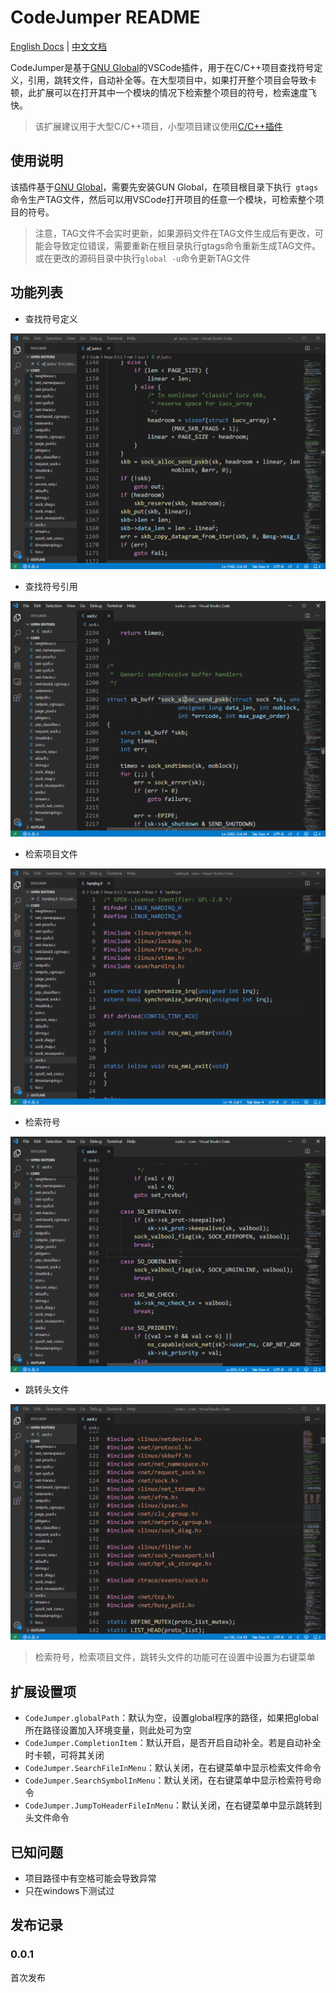 
# CodeJumper README
[English Docs](https://github.com/microsoft/vscode-cpptools/blob/master/README.md) | [中文文档](https://github.com/microsoft/vscode-cpptools/blob/master/README_CN.md)

CodeJumper是基于[GNU Global](https://www.gnu.org/software/global/)的VSCode插件，用于在C/C++项目查找符号定义，引用，跳转文件，自动补全等。在大型项目中，如果打开整个项目会导致卡顿，此扩展可以在打开其中一个模块的情况下检索整个项目的符号，检索速度飞快。

> 该扩展建议用于大型C/C++项目，小型项目建议使用[C/C++插件](https://marketplace.visualstudio.com/items?itemName=ms-vscode.cpptools)

## 使用说明

该插件基于[GNU Global](https://www.gnu.org/software/global/)，需要先安装GUN Global，在项目根目录下执行`  gtags  `命令生产TAG文件，然后可以用VSCode打开项目的任意一个模块，可检索整个项目的符号。

> 注意，TAG文件不会实时更新，如果源码文件在TAG文件生成后有更改，可能会导致定位错误，需要重新在根目录执行gtags命令重新生成TAG文件。或在更改的源码目录中执行`global -u`命令更新TAG文件

## 功能列表

* 查找符号定义
  
![查找符号定义](Tutorial/FindDefinition.gif)

* 查找符号引用
  
![查找符号引用](Tutorial/FindReferences.gif)

* 检索项目文件

![检索项目文件](Tutorial/SearchFile.gif)

* 检索符号
  
![检索符号](Tutorial/SearchSymbol.gif)

* 跳转头文件

![检索项目文件](Tutorial/JumpToHeader.gif)


> 检索符号，检索项目文件，跳转头文件的功能可在设置中设置为右键菜单

## 扩展设置项

* `CodeJumper.globalPath`：默认为空，设置global程序的路径，如果把global所在路径设置加入环境变量，则此处可为空
* `CodeJumper.CompletionItem`：默认开启，是否开启自动补全。若是自动补全时卡顿，可将其关闭
* `CodeJumper.SearchFileInMenu`：默认关闭，在右键菜单中显示检索文件命令
* `CodeJumper.SearchSymbolInMenu`：默认关闭，在右键菜单中显示检索符号命令
* `CodeJumper.JumpToHeaderFileInMenu`：默认关闭，在右键菜单中显示跳转到头文件命令

## 已知问题

* 项目路径中有空格可能会导致异常
* 只在windows下测试过

## 发布记录

### 0.0.1

首次发布

